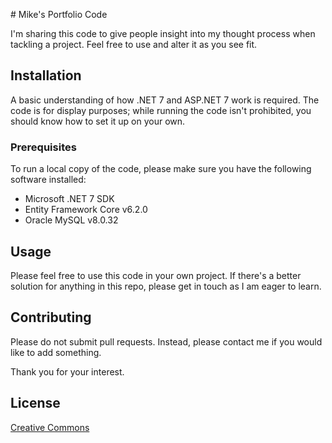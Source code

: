 # Mike's Portfolio Code

I'm sharing this code to give people insight into my thought process when tackling a project. Feel free to use and alter it as you see fit.

## Installation

A basic understanding of how .NET 7 and ASP.NET 7 work is required. The code is for display purposes; while running the code isn't prohibited, you should know how to set it up on your own.

### Prerequisites

To run a local copy of the code, please make sure you have the following software installed:

- Microsoft .NET 7 SDK
- Entity Framework Core v6.2.0
- Oracle MySQL v8.0.32

## Usage

Please feel free to use this code in your own project. If there's a better solution for anything in this repo, please get in touch as I am eager to learn.

## Contributing

Please do not submit pull requests. Instead, please contact me if you would like to add something.

Thank you for your interest.

## License

[Creative Commons](https://creativecommons.org/publicdomain/zero/1.0/)
